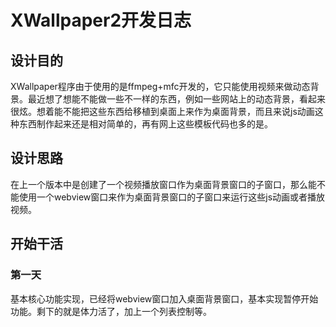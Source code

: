 # XWallpaper2开发日志
## 设计目的
XWallpaper程序由于使用的是ffmpeg+mfc开发的，它只能使用视频来做动态背景。最近想了想能不能做一些不一样的东西，例如一些网站上的动态背景，看起来很炫。想着能不能把这些东西给移植到桌面上来作为桌面背景，而且来说js动画这种东西制作起来还是相对简单的，再有网上这些模板代码也多的是。
## 设计思路
在上一个版本中是创建了一个视频播放窗口作为桌面背景窗口的子窗口，那么能不能使用一个webview窗口来作为桌面背景窗口的子窗口来运行这些js动画或者播放视频。
## 开始干活
### 第一天
基本核心功能实现，已经将webview窗口加入桌面背景窗口，基本实现暂停开始功能。剩下的就是体力活了，加上一个列表控制等。